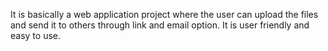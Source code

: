 It is basically a web application project where the user can upload the files and send it to others through link and email option. It is user friendly and easy to use.
